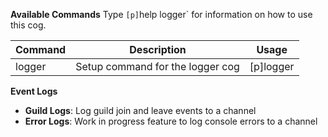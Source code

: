 **Available Commands**
Type `[p]`help logger` for information on how to use this cog.

| Command | Description | Usage |
| --- | --- | --- |
| logger | Setup command for the logger cog | [p]logger <subcommand> <channel> |


**Event Logs**


 * **Guild Logs**: Log guild join and leave events to a channel
 * **Error Logs**: Work in progress feature to log console errors to a channel

